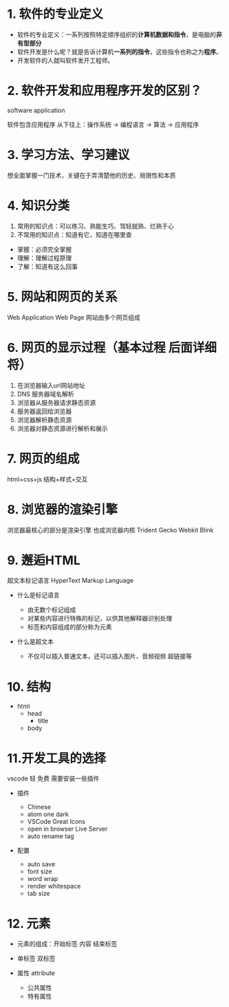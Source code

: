 # 1. 软件的专业定义
- 软件的专业定义：一系列按照特定顺序组织的**计算机数据和指令**，是电脑的**非有型部分**
- 软件开发是什么呢？就是告诉计算机**一系列的指令**，这些指令也称之为**程序**。
- 开发软件的人就叫软件发开工程师。

# 2. 软件开发和应用程序开发的区别？
software application

软件包含应用程序 从下往上：操作系统 -> 编程语言 -> 算法 -> 应用程序

# 3. 学习方法、学习建议
想全面掌握一门技术，关键在于弄清楚他的历史、局限性和本质


# 4. 知识分类
1. 常用的知识点：可以练习、熟能生巧、驾轻就熟、烂熟于心
2. 不常用的知识点：知道有它，知道在哪里查

- 掌握：必须完全掌握
- 理解：理解过程原理
- 了解：知道有这么回事


# 5. 网站和网页的关系
Web Application
Web Page
网站由多个网页组成

# 6. 网页的显示过程（基本过程 后面详细将）
1. 在浏览器输入url网站地址
2. DNS 服务器域名解析
3. 浏览器从服务器请求静态资源
4. 服务器返回给浏览器
5. 浏览器解析静态资源
6. 浏览器对静态资源进行解析和展示


# 7. 网页的组成
html+css+js
结构+样式+交互

# 8. 浏览器的渲染引擎
浏览器最核心的部分是渲染引擎 也成浏览器内核
Trident
Gecko 
Webkit
Blink

# 9. 邂逅HTML

超文本标记语言 HyperText Markup Language

- 什么是标记语言
   - 由无数个标记组成
   - 对某些内容进行特殊的标记，以供其他解释器识别处理
   - 标签和内容组成的部分称为元素

- 什么是超文本
  - 不仅可以插入普通文本，还可以插入图片、音频视频 超链接等

# 10. 结构

- html
  - head
    - title
  - body

# 11.开发工具的选择
vscode 轻 免费 需要安装一些插件

- 插件
  - Chinese
  - atom one dark
  - VSCode Great Icons
  - open in browser Live Server
  - auto rename tag

- 配置
  - auto save
  - font size
  - word wrap
  - render whitespace
  - tab size

# 12. 元素
- 元素的组成：开始标签 内容 结束标签
- 单标签 双标签

- 属性 attribute
  - 公共属性
  - 特有属性